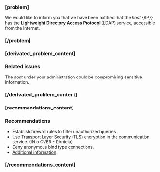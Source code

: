 ### [problem]
We would like to inform you that we have been notified that the *host* {{IP}} has the **Lightweight Directory Access Protocol** (LDAP) service, accessible from the Internet.
### [/problem]
### [derivated_problem_content]

### Related issues

The *host* under your administration could be compromising sensitive information.

### [/derivated_problem_content]


### [recommendations_content]

### Recommendations


* Establish firewall rules to filter unauthorized queries.
* Use Transport Layer Security (TLS) encryption in the communication service. (IN o OVER - DAniela)
* Deny anonymous bind type connections.
* [Additional information](https://www.sans.org/reading-room/whitepapers/directories/securely-implementing-ldap-109).


### [/recommendations_content]
